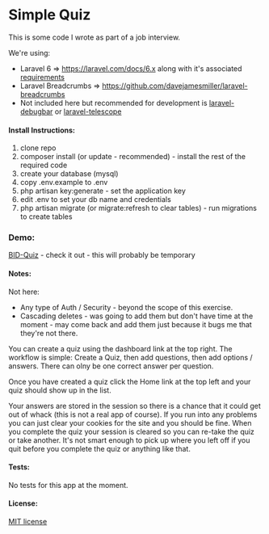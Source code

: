 # Simple Quiz

This is some code I wrote as part of a job interview.

We're using:

* Laravel 6 => https://laravel.com/docs/6.x along with it's associated [requirements](https://laravel.com/docs/6.x#server-requirements) 
* Laravel Breadcrumbs => https://github.com/davejamesmiller/laravel-breadcrumbs
* Not included here but recommended for development is [laravel-debugbar](https://github.com/barryvdh/laravel-debugbar) or [laravel-telescope](https://laravel.com/docs/6.x/telescope)

#### Install Instructions:

1) clone repo
2) composer install (or update - recommended) - install the rest of the required code
3) create your database (mysql)
4) copy .env.example to .env
5) php artisan key:generate - set the application key 
6) edit .env to set your db name and credentials
7) php artisan migrate (or migrate:refresh to clear tables) - run migrations to create tables

### Demo:

[BID-Quiz](http://unclerico82.com) - check it out - this will probably be temporary

#### Notes:

Not here:

- Any type of Auth / Security - beyond the scope of this exercise.
- Cascading deletes - was going to add them but don't have time at the moment - may come back and add them just because it bugs me that they're not there.

You can create a quiz using the dashboard link at the top right.
The workflow is simple:
Create a Quiz, then add questions, then add options / answers.
There can olny be one correct answer per question.

Once you have created a quiz click the Home link at the top left and your quiz should show up in the list.

Your answers are stored in the session so there is a chance that it could get out of whack (this is not a real app of course).  If you run into any problems you can just clear your cookies for the site and you should be fine.  When you complete the quiz your session is cleared so you can re-take the quiz or take another.  It's not smart enough to pick up where you left off if you quit before you complete the quiz or anything like that.

#### Tests:

No tests for this app at the moment.

#### License:

[MIT license](http://opensource.org/licenses/MIT)
